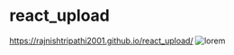 # react_upload
https://rajnishtripathi2001.github.io/react_upload/
![lorem](https://user-images.githubusercontent.com/82767514/213453932-cce4a3df-190b-4ca1-8181-711fa5f27584.gif)
